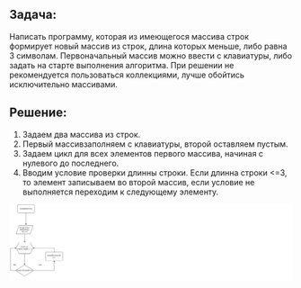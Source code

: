 ## Задача: 
Написать программу, которая из имеющегося массива строк формирует новый массив из строк, длина которых меньше, либо равна 3 символам. Первоначальный массив можно ввести с клавиатуры, либо задать на старте выполнения алгоритма. При решении не рекомендуется пользоваться коллекциями, лучше обойтись исключительно массивами.

## Решение:
1. Задаем два массива из строк.
2. Первый массивзаполняем с клавиатуры, второй оставляем пустым.
3. Задаем цикл для всех элементов  первого массива, начиная с нулевого до последнего.
4. Вводим условие проверки длинны строки. Если длинна строки <=3,  то элемент записываем во второй массив, если условие не выполняется переходим к следующему элементу.

![Это блоксхема задачи](CompletionArray.drawio.png)